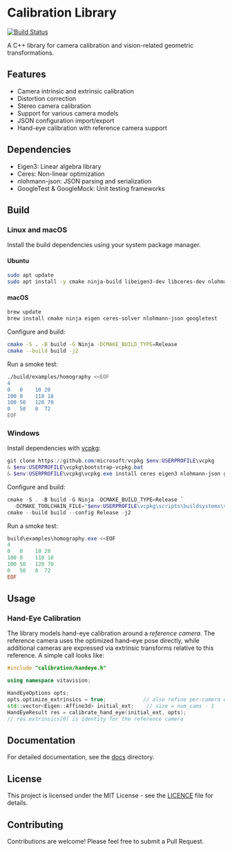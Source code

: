 # Calibration Library

[![Build Status](https://github.com/VitalyVorobyev/calibration/actions/workflows/ci.yml/badge.svg)](https://github.com/VitalyVorobyev/calibration/actions/workflows/ci.yml)

A C++ library for camera calibration and vision-related geometric transformations.

## Features

- Camera intrinsic and extrinsic calibration
- Distortion correction
- Stereo camera calibration
- Support for various camera models
- JSON configuration import/export
- Hand-eye calibration with reference camera support

## Dependencies

- Eigen3: Linear algebra library
- Ceres: Non-linear optimization
- nlohmann-json: JSON parsing and serialization
- GoogleTest & GoogleMock: Unit testing frameworks

## Build

### Linux and macOS

Install the build dependencies using your system package manager.

#### Ubuntu

```bash
sudo apt update
sudo apt install -y cmake ninja-build libeigen3-dev libceres-dev nlohmann-json3-dev libgtest-dev libgmock-dev
```

#### macOS

```bash
brew update
brew install cmake ninja eigen ceres-solver nlohmann-json googletest
```

Configure and build:

```bash
cmake -S . -B build -G Ninja -DCMAKE_BUILD_TYPE=Release
cmake --build build -j2
```

Run a smoke test:

```bash
./build/examples/homography <<EOF
4
0   0    10 20
100 0    110 18
100 50   120 70
0   50   8  72
EOF
```

### Windows

Install dependencies with [vcpkg](https://github.com/microsoft/vcpkg):

```powershell
git clone https://github.com/microsoft/vcpkg $env:USERPROFILE\vcpkg
& $env:USERPROFILE\vcpkg\bootstrap-vcpkg.bat
& $env:USERPROFILE\vcpkg\vcpkg.exe install ceres eigen3 nlohmann-json gtest --triplet x64-windows
```

Configure and build:

```powershell
cmake -S . -B build -G Ninja -DCMAKE_BUILD_TYPE=Release `
  -DCMAKE_TOOLCHAIN_FILE="$env:USERPROFILE\vcpkg\scripts\buildsystems\vcpkg.cmake"
cmake --build build --config Release -j2
```

Run a smoke test:

```powershell
build\examples\homography.exe <<EOF
4
0   0    10 20
100 0    110 18
100 50   120 70
0   50   8  72
EOF
```

## Usage

### Hand-Eye Calibration

The library models hand-eye calibration around a *reference camera*.  The
reference camera uses the optimized hand–eye pose directly, while additional
cameras are expressed via extrinsic transforms relative to this reference.  A
simple call looks like:

```cpp
#include "calibration/handeye.h"

using namespace vitavision;

HandEyeOptions opts;
opts.optimize_extrinsics = true;            // also refine per-camera extrinsics
std::vector<Eigen::Affine3d> initial_ext;    // size = num_cams - 1
HandEyeResult res = calibrate_hand_eye(initial_ext, opts);
// res.extrinsics[0] is identity for the reference camera
```

## Documentation

For detailed documentation, see the [docs](docs/) directory.

## License

This project is licensed under the MIT License - see the [LICENCE](LICENCE) file for details.

## Contributing

Contributions are welcome! Please feel free to submit a Pull Request.
